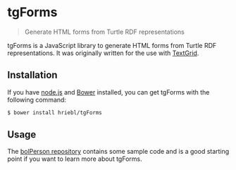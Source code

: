 tgForms
=======

> Generate HTML forms from Turtle RDF representations

tgForms is a JavaScript library to generate HTML forms from Turtle RDF representations. It was originally written for the use with [TextGrid](http://textgrid.de).

Installation
------------

If you have [node.js](http://nodejs.org) and [Bower](http://bower.io) installed, you can get tgForms with the following command:

```sh
$ bower install hriebl/tgForms
```

Usage
-----

The [bolPerson repository](https://github.com/hriebl/bolPerson) contains some sample code and is a good starting point if you want to learn more about tgForms.
